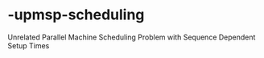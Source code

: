 # -upmsp-scheduling
Unrelated Parallel Machine Scheduling Problem with Sequence Dependent Setup Times
